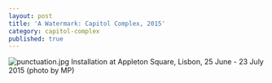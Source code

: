 ```yaml
---
layout: post
title: 'A Watermark: Capitol Complex, 2015'
category: capitol-complex
published: true
---
```


![punctuation.jpg]({{site.baseurl}}/assets/img/2016_scores_japan_01.jpg)
Installation at Appleton Square, Lisbon, 25 June - 23 July 2015 (photo by MP)
